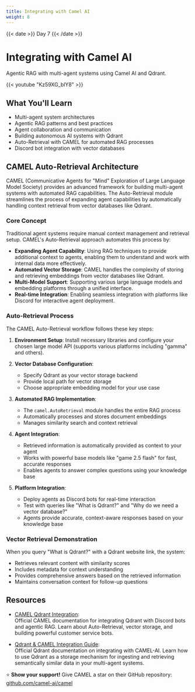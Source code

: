 ```yaml
---
title: Integrating with Camel AI
weight: 8
---
```


{{< date >}} Day 7 {{< /date >}}

# Integrating with Camel AI

Agentic RAG with multi-agent systems using Camel AI and Qdrant.

{{< youtube "Kz59XG_blY8" >}}

## What You'll Learn

- Multi-agent system architectures
- Agentic RAG patterns and best practices
- Agent collaboration and communication
- Building autonomous AI systems with Qdrant
- Auto-Retrieval with CAMEL for automated RAG processes
- Discord bot integration with vector databases

## CAMEL Auto-Retrieval Architecture

CAMEL (Communicative Agents for "Mind" Exploration of Large Language Model Society) provides an advanced framework for building multi-agent systems with automated RAG capabilities. The Auto-Retrieval module streamlines the process of expanding agent capabilities by automatically handling context retrieval from vector databases like Qdrant.

### Core Concept

Traditional agent systems require manual context management and retrieval setup. CAMEL's Auto-Retrieval approach automates this process by:

- **Expanding Agent Capability**: Using RAG techniques to provide additional context to agents, enabling them to understand and work with internal data more effectively.
- **Automated Vector Storage**: CAMEL handles the complexity of storing and retrieving embeddings from vector databases like Qdrant.
- **Multi-Model Support**: Supporting various large language models and embedding platforms through a unified interface.
- **Real-time Integration**: Enabling seamless integration with platforms like Discord for interactive agent deployment.

### Auto-Retrieval Process

The CAMEL Auto-Retrieval workflow follows these key steps:

1. **Environment Setup**: Install necessary libraries and configure your chosen large model API (supports various platforms including "gamma" and others).

2. **Vector Database Configuration**: 
   - Specify Qdrant as your vector storage backend
   - Provide local path for vector storage
   - Choose appropriate embedding model for your use case

3. **Automated RAG Implementation**:
   - The `camel.AutoRetrieval` module handles the entire RAG process
   - Automatically processes and stores document embeddings
   - Manages similarity search and context retrieval

4. **Agent Integration**:
   - Retrieved information is automatically provided as context to your agent
   - Works with powerful base models like "game 2.5 flash" for fast, accurate responses
   - Enables agents to answer complex questions using your knowledge base

5. **Platform Integration**:
   - Deploy agents as Discord bots for real-time interaction
   - Test with queries like "What is Qdrant?" and "Why do we need a vector database?"
   - Agents provide accurate, context-aware responses based on your knowledge base

### Vector Retrieval Demonstration

When you query "What is Qdrant?" with a Qdrant website link, the system:
- Retrieves relevant content with similarity scores
- Includes metadata for context understanding
- Provides comprehensive answers based on the retrieved information
- Maintains conversation context for follow-up questions

## Resources

- [CAMEL Qdrant Integration](https://docs.camel-ai.org/cookbooks/applications/customer_service_Discord_bot_with_agentic_RAG#integrating-qdrant-for-large-files-to-build-a-more-powerful-discord-bot):  
  Official CAMEL documentation for integrating Qdrant with Discord bots and agentic RAG. Learn about Auto-Retrieval, vector storage, and building powerful customer service bots.

- [Qdrant & CAMEL Integration Guide](https://qdrant.tech/documentation/frameworks/camel/):  
  Official Qdrant documentation on integrating with CAMEL-AI. Learn how to use Qdrant as a storage mechanism for ingesting and retrieving semantically similar data in your multi-agent systems.

⭐ **Show your support!** Give CAMEL a star on their GitHub repository: [github.com/camel-ai/camel](https://github.com/camel-ai/camel)

